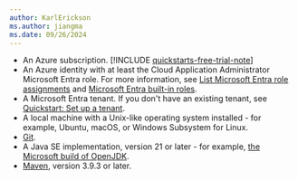 ```yaml
---
author: KarlErickson
ms.author: jiangma
ms.date: 09/26/2024
---
```


- An Azure subscription. [!INCLUDE [quickstarts-free-trial-note](../../../includes/quickstarts-free-trial-note.md)]
- An Azure identity with at least the Cloud Application Administrator Microsoft Entra role. For more information, see [List Microsoft Entra role assignments](/entra/identity/role-based-access-control/view-assignments#microsoft-entra-admin-center) and [Microsoft Entra built-in roles](/entra/identity/role-based-access-control/permissions-reference#cloud-application-administrator).
- A Microsoft Entra tenant. If you don't have an existing tenant, see [Quickstart: Set up a tenant](/entra/identity-platform/quickstart-create-new-tenant).
- A local machine with a Unix-like operating system installed - for example, Ubuntu, macOS, or Windows Subsystem for Linux.
- [Git](/devops/develop/git/install-and-set-up-git).
- A Java SE implementation, version 21 or later - for example, [the Microsoft build of OpenJDK](/java/openjdk).
- [Maven](https://maven.apache.org/download.cgi), version 3.9.3 or later.
